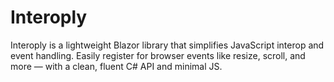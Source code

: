 # Interoply
Interoply is a lightweight Blazor library that simplifies JavaScript interop and event handling. Easily register for browser events like resize, scroll, and more — with a clean, fluent C# API and minimal JS.
